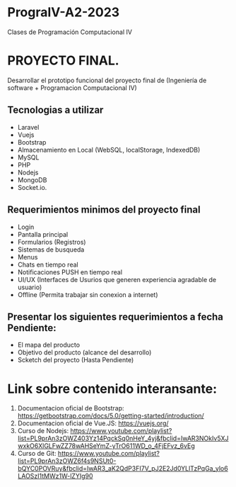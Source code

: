 # PrograIV-A2-2023
Clases de Programación Computacional IV

# PROYECTO FINAL.
Desarrollar el prototipo funcional del proyecto final de (Ingeniería de software + Programacion Computacional IV)
## Tecnologias a utilizar
- Laravel
- Vuejs
- Bootstrap
- Almacenamiento en Local (WebSQL, localStorage, IndexedDB)
- MySQL
- PHP
- Nodejs
- MongoDB
- Socket.io.
## Requerimientos minimos del proyecto final
- Login
- Pantalla principal
- Formularios (Registros)
- Sistemas de busqueda
- Menus
- Chats en tiempo real
- Notificaciones PUSH en tiempo real
- UI/UX (Interfaces de Usurios que generen experiencia agradable de usuario)
- Offline (Permita trabajar sin conexion a internet)

## Presentar los siguientes requerimientos a fecha Pendiente:
- El mapa del producto
- Objetivo del producto (alcance del desarrollo) 
- Scketch del proyecto (Hasta Pendiente)
# Link sobre contenido interansante:
1. Documentacion oficial de Bootstrap: https://getbootstrap.com/docs/5.0/getting-started/introduction/
2. Documentacion oficial de Vue.JS: https://vuejs.org/
3. Curso de Nodejs: https://www.youtube.com/playlist?list=PL9prAn3zOWZ403Yz14PqckSq0nHeY_4yj&fbclid=IwAR3NOkIv5XJwxkO6XlGLFwZZ78wAHSeYmZ-yTrO611WD_o_4FjEFvz_6vEg
4. Curso de Git: https://www.youtube.com/playlist?list=PL9prAn3zOWZ6f4s9NSUt0-bQYC0POVRuy&fbclid=IwAR3_aK2QdP3FI7V_pJ2E2Jd0YLlTzPqGa_ylo6LAOSzI1tMWz1W-lZYIg90
